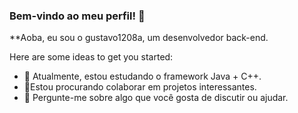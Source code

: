 ### Bem-vindo ao meu perfil! 👋

**Aoba, eu sou o gustavo1208a, um desenvolvedor back-end.

Here are some ideas to get you started:

- 🔭 Atualmente, estou estudando o framework Java + C++.
- 🌱Estou procurando colaborar em projetos interessantes.
- 🤔 Pergunte-me sobre algo que você gosta de discutir ou ajudar.
